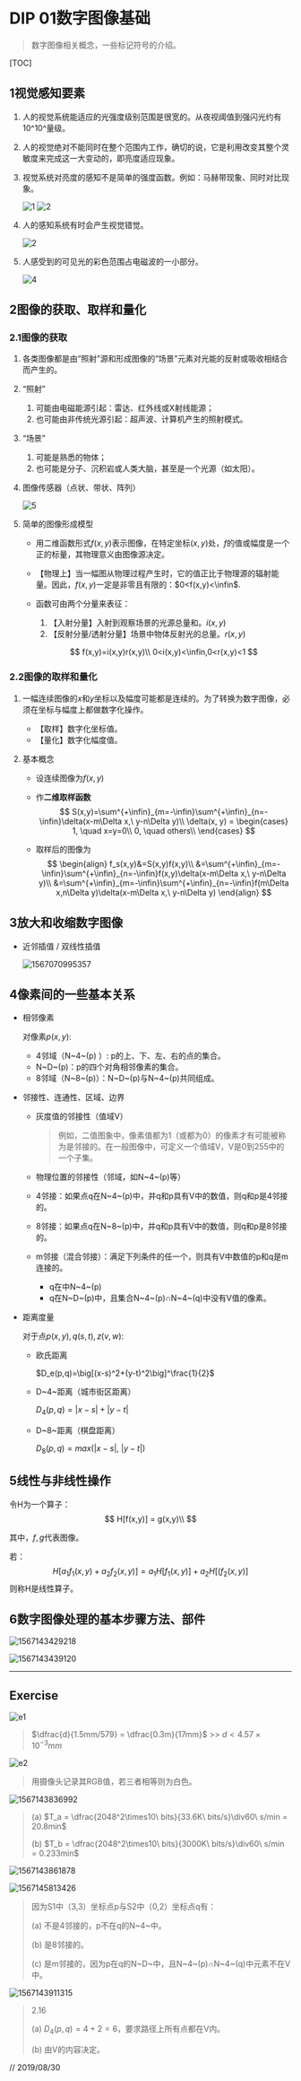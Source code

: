# DIP 01数字图像基础

> 数字图像相关概念，一些标记符号的介绍。

[TOC]

## 1视觉感知要素

1. 人的视觉系统能适应的光强度级别范围是很宽的。从夜视阈值到强闪光约有10^10^量级。

2. 人的视觉绝对不能同时在整个范围内工作，确切的说，它是利用改变其整个灵敏度来完成这一大变动的，即亮度适应现象。

3. 视觉系统对亮度的感知不是简单的强度函数。例如：马赫带现象、同时对比现象。

   ![1](DIP%2001%E6%95%B0%E5%AD%97%E5%9B%BE%E5%83%8F%E5%9F%BA%E7%A1%80.assets/Screenshot_20190817_213441.png) ![2](DIP%2001%E6%95%B0%E5%AD%97%E5%9B%BE%E5%83%8F%E5%9F%BA%E7%A1%80.assets/Screenshot_20190817_213549.png)

4. 人的感知系统有时会产生视觉错觉。

   ![2](DIP%2001%E6%95%B0%E5%AD%97%E5%9B%BE%E5%83%8F%E5%9F%BA%E7%A1%80.assets/Screenshot_20190817_213724.png)

5. 人感受到的可见光的彩色范围占电磁波的一小部分。

   ![4](DIP%2001%E6%95%B0%E5%AD%97%E5%9B%BE%E5%83%8F%E5%9F%BA%E7%A1%80.assets/Screenshot_20190817_213858.png)

## 2图像的获取、取样和量化

### 2.1图像的获取

1. 各类图像都是由“照射”源和形成图像的“场景”元素对光能的反射或吸收相结合而产生的。

2. “照射”

   1. 可能由电磁能源引起：雷达、红外线或X射线能源；
   2. 也可能由非传统光源引起：超声波、计算机产生的照射模式。

3. “场景”

   1. 可能是熟悉的物体；
   2. 也可能是分子、沉积岩或人类大脑，甚至是一个光源（如太阳）。

4. 图像传感器（点状、带状、阵列）

   ![5](DIP%2001%E6%95%B0%E5%AD%97%E5%9B%BE%E5%83%8F%E5%9F%BA%E7%A1%80.assets/Screenshot_20190817_214401.png)

5. 简单的图像形成模型

   * 用二维函数形式$f(x,y)$表示图像，在特定坐标$(x,y)$处，$f$的值或幅度是一个正的标量，其物理意义由图像源决定。

   * 【物理上】当一幅图从物理过程产生时，它的值正比于物理源的辐射能量。因此，$f(x,y)$一定是非零且有限的：$0<f(x,y)<\infin$.

   * 函数可由两个分量来表征：

     1. 【入射分量】入射到观察场景的光源总量和。$i(x,y)$
     2. 【反射分量/透射分量】场景中物体反射光的总量。$r(x,y)$

     
     $$
     f(x,y)=i(x,y)r(x,y)\\
     0<i(x,y)<\infin,0<r(x,y)<1
     $$

### 2.2图像的取样和量化

1. 一幅连续图像的$x$和$y$坐标以及幅度可能都是连续的。为了转换为数字图像，必须在坐标与幅度上都做数字化操作。

   * 【取样】数字化坐标值。
   * 【量化】数字化幅度值。

2. 基本概念

   * 设连续图像为$f(x,y)$

   * 作**二维取样函数**
     $$
     S(x,y)=\sum^{+\infin}_{m=-\infin}\sum^{+\infin}_{n=-\infin}\delta(x-m\Delta x,\ y-n\Delta y)\\
     \delta(x, y) = \begin{cases}
     1, \quad x=y=0\\
     0, \quad others\\
     \end{cases}
     $$

   * 取样后的图像为
     $$
     \begin{align}
     f_s(x,y)&=S(x,y)f(x,y)\\
     &=\sum^{+\infin}_{m=-\infin}\sum^{+\infin}_{n=-\infin}f(x,y)\delta(x-m\Delta x,\ y-n\Delta y)\\
     &=\sum^{+\infin}_{m=-\infin}\sum^{+\infin}_{n=-\infin}f(m\Delta x,n\Delta y)\delta(x-m\Delta x,\ y-n\Delta y)
     \end{align}
     $$
     

## 3放大和收缩数字图像

* 近邻插值 / 双线性插值

   ![1567070995357](assets/1567070995357.png)

## 4像素间的一些基本关系

* 相邻像素

  对像素$p(x, y)$:

  * 4邻域（N~4~(p) ）: p的上、下、左、右的点的集合。
  * N~D~(p)：p的四个对角相邻像素的集合。
  * 8邻域（N~8~(p)）：N~D~(p)与N~4~(p)共同组成。

* 邻接性、连通性、区域、边界

  * 灰度值的邻接性（值域V）

    > 例如，二值图象中，像素值都为1（或都为0）的像素才有可能被称为是邻接的。在一般图像中，可定义一个值域V，V是0到255中的一个子集。

  * 物理位置的邻接性（邻域，如N~4~(p)等）

  * 4邻接：如果点q在N~4~(p)中，并q和p具有V中的数值，则q和p是4邻接的。

  * 8邻接：如果点q在N~8~(p)中，并q和p具有V中的数值，则q和p是8邻接的。

  * m邻接（混合邻接）：满足下列条件的任一个，则具有V中数值的p和q是m连接的。

    * q在中N~4~(p)
    * q在N~D~(p)中，且集合N~4~(p)∩N~4~(q)中没有V值的像素。
  
* 距离度量

  对于点$p(x,y),q(s,t),z(v,w)$:

  * 欧氏距离

    $D_e(p,q)=\big[(x-s)^2+(y-t)^2\big]^\frac{1}{2}$

  * D~4~距离（城市街区距离）

    $D_4(p,q)=\big|x-s\big|+\big|y-t\big|$

  * D~8~距离（棋盘距离）

    $D_8(p,q)=max\big(|x-s|,\ |y-t|\big)$

## 5线性与非线性操作

令H为一个算子：
$$
H[f(x,y)] = g(x,y)\\
$$

其中，$f,g$代表图像。

若：
$$
H[a_1f_1(x,y) + a_2f_2(x,y)] = a_1H[f_1(x,y)]+a_2H[(f_2(x,y)]
$$
则称H是线性算子。

## 6数字图像处理的基本步骤方法、部件

![1567143429218](assets/1567143429218.png)

![1567143439120](assets/1567143439120.png)

---

## Exercise

![e1](assets/Screenshot_20190830_134232.png)

> $\dfrac{d}{1.5mm/579} = \dfrac{0.3m}{17mm}$ >> $d<4.57\times 10^{-3}mm$

![e2](assets/Screenshot_20190830_134320.png)

> 用摄像头记录其RGB值，若三者相等则为白色。

![1567143836992](assets/1567143836992.png)

> (a) $T_a = \dfrac{2048^2\times10\ bits}{33.6K\ bits/s}\div60\ s/min = 20.8min$
>
> (b) $T_b = \dfrac{2048^2\times10\ bits}{3000K\ bits/s}\div60\ s/min = 0.233min$

![1567143861878](assets/1567143861878.png)

![1567145813426](assets/1567145813426.png)

> 因为S1中（3,3）坐标点p与S2中（0,2）坐标点q有：
>
> (a) 不是4邻接的，p不在q的N~4~中。
>
> (b) 是8邻接的。
>
> (c) 是m邻接的，因为p在q的N~D~中，且N~4~(p)∩N~4~(q)中元素不在V中。

![1567143911315](assets/1567143911315.png)

> 2.16
>
> (a) $D_4(p,q) = 4+2=6$，要求路径上所有点都在V内。
>
> (b) 由V的内容决定。

// 2019/08/30